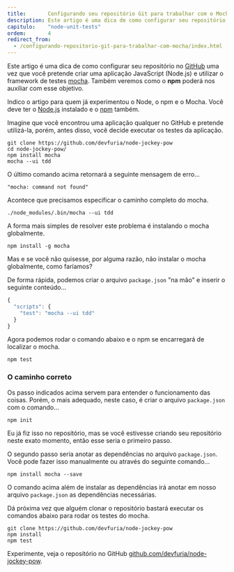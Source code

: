 ```yaml
---
title:       Configurando seu repositório Git para trabalhar com o Mocha
description: Este artigo é uma dica de como configurar seu repositório no GitHub ao utilizar o framework de testes mocha (JavaScript - Node.js)
capitulo:    "node-unit-tests"
ordem:       4
redirect_from:
  - /configurando-repositorio-git-para-trabalhar-com-mocha/index.html
---
```


Este artigo é uma dica de como configurar seu repositório no [GitHub](/git/) uma vez que você pretende criar uma aplicação
JavaScript (Node.js) e utilizar o framework de testes [mocha](http://mochajs.org/). Também
veremos como o __npm__ poderá nos auxiliar com esse objetivo.

Indico o artigo para quem já experimentou o Node, o npm e o Mocha. Você deve ter o [Node.js](/linux/instalando-nodejs/)
instalado e o [npm](/linux/instalando-npm/) também.

Imagine que você encontrou uma aplicação qualquer no GitHub e pretende utilizá-la, porém, antes disso, você decide
executar os testes da aplicação.

    git clone https://github.com/devfuria/node-jockey-pow
    cd node-jockey-pow/
    npm install mocha
    mocha --ui tdd

O último comando acima retornará a seguinte mensagem de erro...

    "mocha: command not found"

Acontece que precisamos especificar o caminho completo do mocha.

    ./node_modules/.bin/mocha --ui tdd

A forma mais simples de resolver este problema é instalando o mocha globalmente.

    npm install -g mocha

Mas e se você não quisesse, por alguma razão, não instalar o mocha globalmente, como faríamos?

De forma rápida, podemos criar o arquivo `package.json` "na mão" e inserir o seguinte conteúdo...

```javascript
{
  "scripts": {
    "test": "mocha --ui tdd"
  }
}
```

Agora podemos rodar o comando abaixo e o npm se encarregará de localizar o mocha.

    npm test



### O caminho correto

Os passo indicados acima servem para entender o funcionamento das coisas. Porém, o mais adequado, neste caso, é criar o
arquivo `package.json` com o comando...

    npm init

Eu já fiz isso no repositório, mas se você estivesse criando seu repositório neste exato momento, então esse seria o
primeiro passo.

O segundo passo seria anotar as dependências no arquivo `package.json`. Você pode fazer isso manualmente ou através
do seguinte comando...

    npm install mocha --save

O comando acima além de instalar as dependências irá anotar em nosso arquivo `package.json` as dependências necessárias.

Dá próxima vez que alguém clonar o repositório bastará executar os comandos abaixo para rodar os testes do mocha.

    git clone https://github.com/devfuria/node-jockey-pow
    npm install
    npm test

Experimente, veja o repositório no GitHub [github.com/devfuria/node-jockey-pow](https://github.com/devfuria/node-jockey-pow).